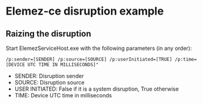 # Elemez-ce disruption example
## Raizing the disruption
Start ElemezServiceHost.exe with the following parameters (in any order):

`/p:sender=[SENDER] /p:source=[SOURCE] /p:userInitiated=[TRUE] /p:time=[DEVICE UTC TIME IN MILLISECONDS]"`

- SENDER: Disruption sender
- SOURCE: Disruption source
- USER INITIATED: False if it is a system disruption, True otherwise
- TIME: Device UTC time in milliseconds
